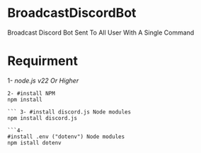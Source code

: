 # BroadcastDiscordBot

Broadcast Discord Bot Sent To All User With A Single Command

# Requirment

1- *node.js v22 Or Higher*


```
2- #install NPM
npm install 

``` 3- #install discord.js Node modules
npm install discord.js

```4- 
#install .env ("dotenv") Node modules
npm istall dotenv
